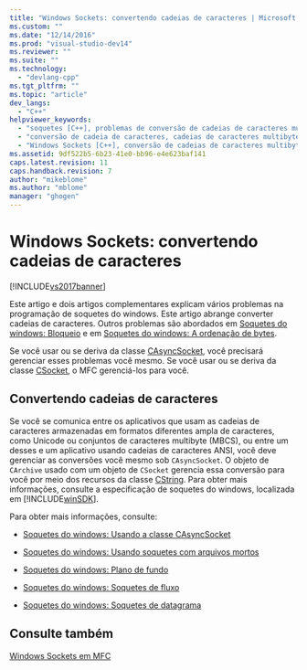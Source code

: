```yaml
---
title: "Windows Sockets: convertendo cadeias de caracteres | Microsoft Docs"
ms.custom: ""
ms.date: "12/14/2016"
ms.prod: "visual-studio-dev14"
ms.reviewer: ""
ms.suite: ""
ms.technology: 
  - "devlang-cpp"
ms.tgt_pltfrm: ""
ms.topic: "article"
dev_langs: 
  - "C++"
helpviewer_keywords: 
  - "soquetes [C++], problemas de conversão de cadeias de caracteres multibyte"
  - "conversão de cadeia de caracteres, cadeias de caracteres multibyte"
  - "Windows Sockets [C++], conversão de cadeias de caracteres multibyte"
ms.assetid: 9df522b5-6b23-41e0-bb96-e4e623baf141
caps.latest.revision: 11
caps.handback.revision: 7
author: "mikeblome"
ms.author: "mblome"
manager: "ghogen"
---
```

# Windows Sockets: convertendo cadeias de caracteres
[!INCLUDE[vs2017banner](../assembler/inline/includes/vs2017banner.md)]

Este artigo e dois artigos complementares explicam vários problemas na programação de soquetes do windows.  Este artigo abrange converter cadeias de caracteres.  Outros problemas são abordados em [Soquetes do windows: Bloqueio](../Topic/Windows%20Sockets:%20Blocking.md) e em [Soquetes do windows: A ordenação de bytes](../mfc/windows-sockets-byte-ordering.md).  
  
 Se você usar ou se deriva da classe [CAsyncSocket](../Topic/CAsyncSocket%20Class.md), você precisará gerenciar esses problemas você mesmo.  Se você usar ou se deriva da classe [CSocket](../mfc/reference/csocket-class.md), o MFC gerenciá\-los para você.  
  
## Convertendo cadeias de caracteres  
 Se você se comunica entre os aplicativos que usam as cadeias de caracteres armazenadas em formatos diferentes ampla de caracteres, como Unicode ou conjuntos de caracteres multibyte \(MBCS\), ou entre um desses e um aplicativo usando cadeias de caracteres ANSI, você deve gerenciar as conversões você mesmo sob `CAsyncSocket`.  O objeto de `CArchive` usado com um objeto de `CSocket` gerencia essa conversão para você por meio dos recursos da classe [CString](../atl-mfc-shared/reference/cstringt-class.md).  Para obter mais informações, consulte a especificação de soquetes do windows, localizada em [!INCLUDE[winSDK](../atl/includes/winsdk_md.md)].  
  
 Para obter mais informações, consulte:  
  
-   [Soquetes do windows: Usando a classe CAsyncSocket](../mfc/windows-sockets-using-class-casyncsocket.md)  
  
-   [Soquetes do windows: Usando soquetes com arquivos mortos](../mfc/windows-sockets-using-sockets-with-archives.md)  
  
-   [Soquetes do windows: Plano de fundo](../mfc/windows-sockets-background.md)  
  
-   [Soquetes do windows: Soquetes de fluxo](../mfc/windows-sockets-stream-sockets.md)  
  
-   [Soquetes do windows: Soquetes de datagrama](../mfc/windows-sockets-datagram-sockets.md)  
  
## Consulte também  
 [Windows Sockets em MFC](../mfc/windows-sockets-in-mfc.md)